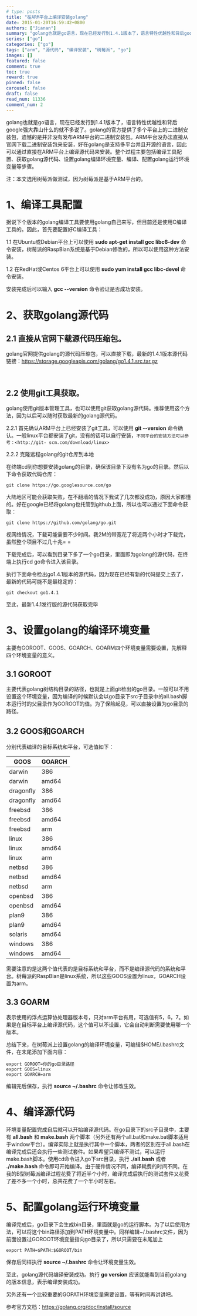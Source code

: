 ```yaml
---
# type: posts 
title: "在ARM平台上编译安装golang"
date: 2015-01-20T16:59:42+0800
authors: ["Jianan"]
summary: "golang也就是go语言，现在已经发行到1.4.1版本了，语言特性优越性和背后google强大靠山什么的就不多说了。golang的官方提供了多个平台上的二进制安装包，遗憾的是并非没有发布ARM平台的二进制安装包。ARM平台没办法直接从官网下载二进制安装包来安装，好在golang是支持多平台并且开源的语言，因此可以通过直接在ARM平台上编译源代码来安装。整个过程主要包括编译工具配置、获取golan"
series: ["go"]
categories: ["go"]
tags: ["arm", "源代码", "编译安装", "树莓派", "go"]
images: []
featured: false
comment: true
toc: true
reward: true
pinned: false
carousel: false
draft: false
read_num: 11336
comment_num: 2
---
```


  

golang也就是go语言，现在已经发行到1.4.1版本了，语言特性优越性和背后google强大靠山什么的就不多说了。golang的官方提供了多个平台上的二进制安装包，遗憾的是并非没有发布ARM平台的二进制安装包。ARM平台没办法直接从官网下载二进制安装包来安装，好在golang是支持多平台并且开源的语言，因此可以通过直接在ARM平台上编译源代码来安装。整个过程主要包括编译工具配置、获取golang源代码、设置golang编译环境变量、编译、配置golang运行环境变量等步骤。

注：本文选用树莓派做测试，因为树莓派是基于ARM平台的。  

  

# 1、编译工具配置

  

据说下个版本的golang编译工具要使用golang自己来写，但目前还是使用C编译工具的。因此，首先要配置好C编译工具：

1.1 在Ubuntu或Debian平台上可以使用 **sudo apt-get install gcc libc6-dev**
命令安装，树莓派的RaspBian系统是基于Debian修改的，所以可以使用这种方法安装。

1.2 在RedHat或Centos 6平台上可以使用 **sudo yum install gcc libc-devel** 命令安装。

安装完成后可以输入 **gcc --version** 命令验证是否成功安装。

  

# 2、获取golang源代码

##  

## 2.1 直接从官网下载源代码压缩包。

  

golang官网提供golang的源代码压缩包，可以直接下载，最新的1.4.1版本源代码链接：<https://storage.googleapis.com/golang/go1.4.1.src.tar.gz>

[  
](https://storage.googleapis.com/golang/go1.4.1.src.tar.gz)

## 2.2 使用git工具获取。

  

golang使用git版本管理工具，也可以使用git获取golang源代码。推荐使用这个方法，因为以后可以随时获取最新的golang源代码。

2.2.1 首先确认ARM平台上已经安装了git工具，可以使用 **git --version**
命令确认。一般linux平台都安装了git，没有的话可以自行安装，`不同平台的安装方法可以参考：<http://git-
scm.com/download/linux>`

2.2.2 克隆远程golang的git仓库到本地

在终端cd到你想要安装golang的目录，确保该目录下没有名为go的目录。然后以下命令获取代码仓库：

    
    
    git clone https://go.googlesource.com/go

大陆地区可能会获取失败，在不翻墙的情况下我试了几次都没成功，原因大家都懂的。好在google已经将golang也托管到github上面，所以也可以通过下面命令获取：

    
    
    git clone https://github.com/golang/go.git

视网络情况，下载可能需要不少时间。我2M的带宽花了将近两个小时才下载完，虽然整个项目不过几十兆= =

下载完成后，可以看到目录下多了一个go目录，里面即为golang的源代码，在终端上执行cd go命令进入该目录。

执行下面命令检出go1.4.1版本的源代码，因为现在已经有新的代码提交上去了，最新的代码可能不是最稳定的：

    
    
    git checkout go1.4.1

至此，最新1.4.1发行版的源代码获取完毕

  

# 3、设置golang的编译环境变量

  

主要有GOROOT、GOOS、GOARCH、GOARM四个环境变量需要设置，先解释四个环境变量的意义。

  

## 3.1 GOROOT

  

主要代表golang树结构目录的路径，也就是上面git检出的go目录。一般可以不用设置这个环境变量，因为编译的时候默认会以go目录下src子目录中的all.bash脚本运行时的父目录作为GOROOT的值。为了保险起见，可以直接设置为go目录的路径。

  

## 3.2 GOOS和GOARCH  

  

分别代表编译的目标系统和平台，可选值如下：

GOOS | GOARCH  
---|---  
darwin | 386  
darwin | amd64  
dragonfly | 386  
dragonfly | amd64  
freebsd | 386  
freebsd | amd64  
freebsd | arm  
linux | 386  
linux | amd64  
linux | arm  
netbsd | 386  
netbsd | amd64  
netbsd | arm  
openbsd | 386  
openbsd | amd64  
plan9 | 386  
plan9 | amd64  
solaris | amd64  
windows | 386  
windows | amd64  
需要注意的是这两个值代表的是目标系统和平台，而不是编译源代码的系统和平台。树莓派的RaspBian是linux系统，所以这些GOOS设置为linux，GOARCH设置为arm。

  

## 3.3 GOARM

表示使用的浮点运算协处理器版本号，只对arm平台有用，可选值有5，6，7。如果是在目标平台上编译源代码，这个值可以不设置，它会自动判断需要使用哪一个版本。

总结下来，在树莓派上设置golang的编译环境变量，可编辑$HOME/.bashrc文件，在末尾添加下面内容：

    
    
    export GOROOT=你的go目录路径
    export GOOS=linux
    export GOARCH=arm

编辑完后保存，执行 **source ~/.bashrc** 命令让修改生效。

  

# 4、编译源代码

  

环境变量配置完成自后就可以开始编译源代码。在go目录下的src子目录中，主要有 **all.bash** 和 **make.bash**
两个脚本（另外还有两个all.bat和make.bat脚本适用于window平台）。编译实际上就是执行其中一个脚本，两者的区别在于all.bash在编译完成后还会执行一些测试套件。如果希望只编译不测试，可以运行make.bash脚本。使用cd命令进入go下src目录，执行
**./all.bash** 或者 **./make.bash**
命令即可开始编译。由于硬件情况不同，编译耗费的时间不同。在我的B型树莓派编译过程花费了将近半个小时，编译完成后执行的测试套件又花费了差不多一个小时，总共花费了一个半小时左右。

  

# 5、配置golang运行环境变量

  

编译完成后，go目录下会生成bin目录，里面就是go的运行脚本。为了以后使用方法，可以将这个bin路径添加到PATH环境变量中。同样编辑~/.bashrc文件，因为前面设置过GOROOT环境变量指向go目录了，所以只需要在末尾加上

    
    
    export PATH=$PATH:$GOROOT/bin

保存后同样执行 **source ~/.bashrc** 命令让环境变量生效。

  

至此，golang源代码编译安装成功。执行 **go version** 应该就能看到当前golang的版本信息，表示编译安装成功。

另外还有一个比较重要的GOPATH环境变量需要设置，等有时间再讲讲吧。  

  

参考官方文档：<https://golang.org/doc/install/source>

  

  

